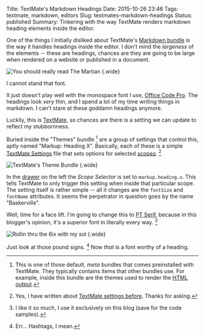 Title: TextMate's Markdown Headings
Date: 2015-10-26 23:46
Tags: textmate, markdown, editors
Slug: textmates-markdown-headings
Status: published
Summary: Tinkering with the way TextMate renders markdown heading elements inside the editor.

One of the things I initially disliked about TextMate's [Markdown bundle][markdown] is the way it handles headings inside the editor.  I don't mind the *largeness* of the elements -- these are headings, chances are they are going to be large when rendered on a website or published in a document.

![You should really read The Martian][the_martian]
{.wide}

I cannot stand that font.

It just doesn't play well with the monospace font I use, [Office Code Pro][monospace].  The headings look *very* thin, and I spend a lot of my time writing things in markdown.  I can't stare at these goddamn headings anymore.

Luckily, this is [TextMate][philosophy], so chances are there is a setting we can update to reflect my stubbornness. 

Buried inside the "Themes" bundle [^default] are a group of settings that control this, aptly named "Markup: Heading X".  Basically, each of these is a simple [TextMate Settings][settings] file that sets options for selected [scopes][scopes]. [^tm-settings]

[^default]: This is one of those default, *meta* bundles that comes preinstalled with TextMate.  They typically contains items that other bundles use.  For example, inside this bundle are the themes used to render the [HTML output][html-out].

[^tm-settings]: Yes, I have written about [TextMate settings before][python-post].  Thanks for asking.

![TextMate's Theme Bundle][themes-settings]
{.wide}

In the [drawer][drawer] on the left the *Scope Selector* is set to `markup.heading.x`.  This tells TextMate to only trigger this setting when inside that particular scope.  The setting itself is rather simple -- all it changes are the `fontSize` and `fontName` attributes.  It seems the perpetrator in question goes by the name "Baskerville".

Well, time for a face lift.  I'm going to change this to [PT Serif][pt-serif], because in this blogger's opinion, it's a superior font in literally every way. [^blog-font]

[^blog-font]: I like it so much, I use it exclusively on this blog (save for the code samples).

![Rollin thru the 6ix with my sol][updated_martian]
{.wide}

Just look at those pound signs. [^hashtags]  Now *that* is a font worthy of a heading.

[^hashtags]: Err... Hashtags, I mean.

[markdown]: https://github.com/textmate/markdown.tmbundle
[monospace]: https://github.com/nathco/Office-Code-Pro
[philosophy]: http://manual.macromates.com/en/preface#philosophy_of_textmate
[html-out]: http://manual.macromates.com/en/commands#html_output
[settings]: http://wiki.macromates.com/Reference/Settings
[scopes]: http://manual.macromates.com/en/scope_selectors#scope_selectors
[python-post]: http://hypepat.com/2015/python-in-textmate.html
[pt-serif]: http://brick.im/fonts/ptserif/
[drawer]: https://developer.apple.com/library/mac/documentation/Cocoa/Conceptual/Drawers/Drawers.html

[the_martian]: /images/the_martian_headings.png
[themes-settings]: /images/markdown_headings_settings.png
[updated_martian]: /images/updated_martian_headings.png